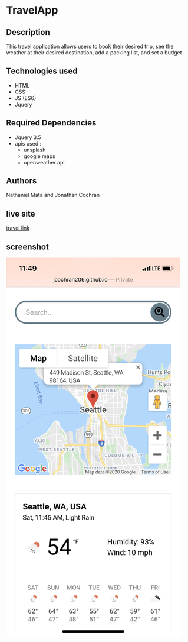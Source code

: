 # TravelApp
## Description
This travel application allows users to book their desired trip, see the weather at their desired destination, add a packing list, and set a budget 
## Technologies used
- HTML
- CSS
- JS (ES6)
- Jquery
## Required Dependencies 
- Jquery 3.5
- apis used :
    - unsplash
    - google maps 
    - openweather api
## Authors 
Nathaniel Mata and Jonathan Cochran
## live site
[travel link](https://jcochran206.github.io/TravelApp/)
## screenshot 
<img src="img/screen1.PNG" />
